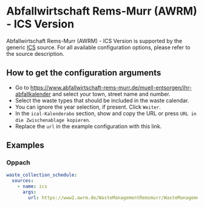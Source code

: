 # Abfallwirtschaft Rems-Murr (AWRM) - ICS Version

Abfallwirtschaft Rems-Murr (AWRM) - ICS Version is supported by the generic [ICS](/doc/source/ics.md) source. For all available configuration options, please refer to the source description.


## How to get the configuration arguments

- Go to <https://www.abfallwirtschaft-rems-murr.de/muell-entsorgen/ihr-abfallkalender> and select your town, street name and number.
- Select the waste types that should be included in the waste calendar.
- You can ignore the year selection, if present. Click `Weiter`.
- In the `ical-Kalenderabo` section, show and copy the URL or press `URL in die Zwischenablage kopieren`.
- Replace the `url` in the example configuration with this link.

## Examples

### Oppach

```yaml
waste_collection_schedule:
  sources:
    - name: ics
      args:
        url: https://www2.awrm.de/WasteManagementRemsmurr/WasteManagementServiceServlet?ApplicationName=Calendar&SubmitAction=sync&StandortID=948227001&AboID=219299&Fra=Gelb;Papier;Bio;RestTonne2wo
```
